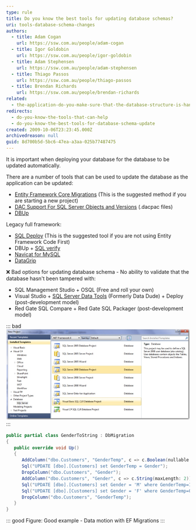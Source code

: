 ```yaml
---
type: rule
title: Do you know the best tools for updating database schemas?
uri: tools-database-schema-changes
authors:
  - title: Adam Cogan
    url: https://ssw.com.au/people/adam-cogan
  - title: Igor Goldobin
    url: https://ssw.com.au/people/igor-goldobin
  - title: Adam Stephensen
    url: https://ssw.com.au/people/adam-stephensen
  - title: Thiago Passos
    url: https://ssw.com.au/people/thiago-passos
  - title: Brendan Richards
    url: https://ssw.com.au/people/brendan-richards
related:
  - the-application-do-you-make-sure-that-the-database-structure-is-handled-automatically-via-3-buttons-create-upgrade-and-reconcile
redirects:
  - do-you-know-the-tools-that-can-help
  - do-you-know-the-best-tools-for-database-schema-update
created: 2009-10-06T23:23:45.000Z
archivedreason: null
guid: 8d700b5d-5bc6-47ea-a3aa-025b77487475
---
```

It is important when deploying your database for the database to be updated automatically.

<!--endintro-->

There are a number of tools that can be used to update the database as the application can be updated:

* [Entity Framework Core Migrations](https://docs.microsoft.com/en-us/ef/core/managing-schemas/migrations/) (This is the suggested method if you are starting a new project)
* [DAC Support For SQL Server Objects and Versions](https://learn.microsoft.com/en-us/sql/relational-databases/data-tier-applications/data-tier-applications?view=sql-server-ver16) (.dacpac files)
* [DBUp](https://dbup.readthedocs.io/en/latest/)

Legacy full framework:

* [SQL Deploy](http://sqldeploy.com/) (This is the suggested tool if you are not using Entity Framework Code First)
* DBUp + 
      [SQL verify](https://www.nuget.org/packages/SSW.SqlVerify.Core/)
* [Navicat for MySQL](https://navicat.com/manual/online_manual/en/navicat/win_manual/#/structure_sync)
* [DataGrip](https://www.jetbrains.com/help/datagrip/differences-viewer-for-routines.html)


❌  Bad options for updating database schema - No ability to validate that the database hasn't been tampered with:

* SQL Management Studio + OSQL  (Free and roll your own)
* Visual Studio + [SQL Server Data Tools](https://visualstudio.microsoft.com/vs/features/ssdt/) (Formerly Data Dude) + Deploy (post-development model)
* Red Gate SQL Compare + Red Gate SQL Packager (post-development model)

::: bad  
![Figure: Bad example - Don't use Data Dude](DataDude-BadExample.jpg)  
:::

``` cs
public partial class GenderToString : DbMigration
{
   public override void Up()
   {
      AddColumn("dbo.Customers", "GenderTemp", c => c.Boolean(nullable: false));
      Sql("UPDATE [dbo].[Customers] set GenderTemp = Gender");
      DropColumn("dbo.Customers", "Gender");
      AddColumn("dbo.Customers", "Gender", c => c.String(maxLength: 2));
      Sql("UPDATE [dbo].[Customers] set Gender = 'M' where GenderTemp=1");
      Sql("UPDATE [dbo].[Customers] set Gender = 'F' where GenderTemp=0");
      DropColumn("dbo.Customers", "GenderTemp");
   }
}
```

::: good
Figure: Good example - Data motion with EF Migrations
:::
